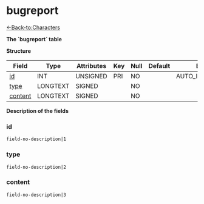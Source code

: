 # bugreport

[<-Back-to:Characters](database-characters.md)

**The \`bugreport\` table**

**Structure**

| Field          | Type     | Attributes | Key | Null | Default | Extra          | Comment    |
| -------------- | -------- | ---------- | --- | ---- | ------- | -------------- | ---------- |
| [id][1]        | INT      | UNSIGNED   | PRI | NO   |         | AUTO_INCREMENT | Identifier |
| [type][2]      | LONGTEXT | SIGNED     |     | NO   |         |                |            |
| [content][3]   | LONGTEXT | SIGNED     |     | NO   |         |                |            | 

[1]: #id
[2]: #type
[3]: #content

**Description of the fields**

### id

`field-no-description|1`

### type

`field-no-description|2`

### content

`field-no-description|3`

